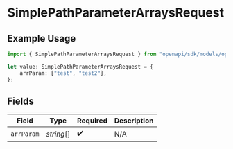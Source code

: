 # SimplePathParameterArraysRequest

## Example Usage

```typescript
import { SimplePathParameterArraysRequest } from "openapi/sdk/models/operations";

let value: SimplePathParameterArraysRequest = {
    arrParam: ["test", "test2"],
};
```

## Fields

| Field              | Type               | Required           | Description        |
| ------------------ | ------------------ | ------------------ | ------------------ |
| `arrParam`         | *string*[]         | :heavy_check_mark: | N/A                |